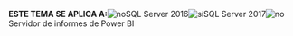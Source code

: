 **ESTE TEMA SE APLICA A:**![no](media/no.png)SQL Server 2016![sí](media/yes.png)SQL Server 2017![no](media/no.png)Servidor de informes de Power BI